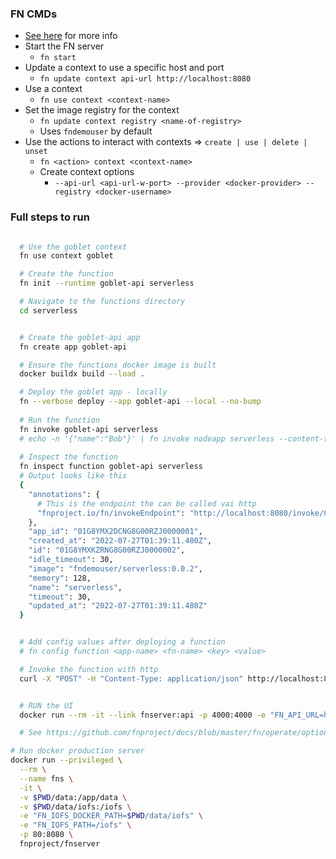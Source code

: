 

### FN CMDs
* [See here](https://github.com/fnproject/cli/blob/master/CONTEXT.md) for more info
* Start the FN server
  * `fn start`
* Update a context to use a specific host and port
  * `fn update context api-url http://localhost:8080`
* Use a context
  * `fn use context <context-name>`
* Set the image registry for the context
  * `fn update context registry <name-of-registry>`
  * Uses `fndemouser` by default
* Use the actions to interact with contexts => `create | use | delete | unset`
  * `fn <action> context <context-name>`
  * Create context options
    * `--api-url <api-url-w-port> --provider <docker-provider> --registry <docker-username>`


### Full steps to run
```sh

  # Use the goblet context 
  fn use context goblet

  # Create the function
  fn init --runtime goblet-api serverless

  # Navigate to the functions directory
  cd serverless


  # Create the goblet-api app
  fn create app goblet-api

  # Ensure the functions docker image is built
  docker buildx build --load .

  # Deploy the goblet app - locally
  fn --verbose deploy --app goblet-api --local --no-bump
  
  # Run the function
  fn invoke goblet-api serverless
  # echo -n '{"name":"Bob"}' | fn invoke nodeapp serverless --content-type application/json
  
  # Inspect the function
  fn inspect function goblet-api serverless
  # Output looks like this
  {
    "annotations": {
      # This is the endpoint the can be called vai http
      "fnproject.io/fn/invokeEndpoint": "http://localhost:8080/invoke/01G8YMXKZRNG8G00RZJ0000002"
    },
    "app_id": "01G8YMX2DCNG8G00RZJ0000001",
    "created_at": "2022-07-27T01:39:11.480Z",
    "id": "01G8YMXKZRNG8G00RZJ0000002",
    "idle_timeout": 30,
    "image": "fndemouser/serverless:0.0.2",
    "memory": 128,
    "name": "serverless",
    "timeout": 30,
    "updated_at": "2022-07-27T01:39:11.480Z"
  }


  # Add config values after deploying a function
  # fn config function <app-name> <fn-name> <key> <value>

  # Invoke the function with http
  curl -X "POST" -H "Content-Type: application/json" http://localhost:8080/invoke/01G8YMXKZRNG8G00RZJ0000002


  # RUN the UI
  docker run --rm -it --link fnserver:api -p 4000:4000 -e "FN_API_URL=http://host.docker.internal:8080" fnproject/ui

  # See https://github.com/fnproject/docs/blob/master/fn/operate/options.md for runtime envs

# Run docker production server
docker run --privileged \
  --rm \
  --name fns \
  -it \
  -v $PWD/data:/app/data \
  -v $PWD/data/iofs:/iofs \
  -e "FN_IOFS_DOCKER_PATH=$PWD/data/iofs" \
  -e "FN_IOFS_PATH=/iofs" \
  -p 80:8080 \
  fnproject/fnserver

```